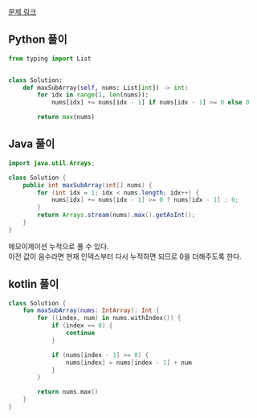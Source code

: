 [문제 링크](https://leetcode.com/problems/maximum-subarray/)


## Python 풀이
```python
from typing import List


class Solution:
    def maxSubArray(self, nums: List[int]) -> int:
        for idx in range(1, len(nums)):
            nums[idx] += nums[idx - 1] if nums[idx - 1] >= 0 else 0

        return max(nums)
```

## Java 풀이
```java
import java.util.Arrays;

class Solution {
    public int maxSubArray(int[] nums) {
        for (int idx = 1; idx < nums.length; idx++) {
            nums[idx] += nums[idx - 1] >= 0 ? nums[idx - 1] : 0;
        }
        return Arrays.stream(nums).max().getAsInt();
    }
}
```
메모이제이션 누적으로 풀 수 있다.  
이전 값이 음수라면 현재 인덱스부터 다시 누적하면 되므로 0을 더해주도록 한다.

## kotlin 풀이
```kotlin
class Solution {
    fun maxSubArray(nums: IntArray): Int {
        for ((index, num) in nums.withIndex()) {
            if (index == 0) {
                continue
            }

            if (nums[index - 1] >= 0) {
                nums[index] = nums[index - 1] + num
            }
        }

        return nums.max()
    }
}
```


